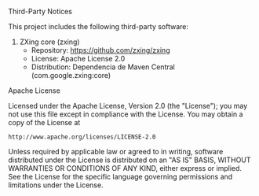 Third-Party Notices

This project includes the following third-party software:

1) ZXing core (zxing)
    - Repository: https://github.com/zxing/zxing
    - License: Apache License 2.0
    - Distribution: Dependencia de Maven Central (com.google.zxing:core)

Apache License

Licensed under the Apache License, Version 2.0 (the "License");
you may not use this file except in compliance with the License.
You may obtain a copy of the License at

    http://www.apache.org/licenses/LICENSE-2.0

Unless required by applicable law or agreed to in writing, software
distributed under the License is distributed on an "AS IS" BASIS,
WITHOUT WARRANTIES OR CONDITIONS OF ANY KIND, either express or implied.
See the License for the specific language governing permissions and
limitations under the License.
